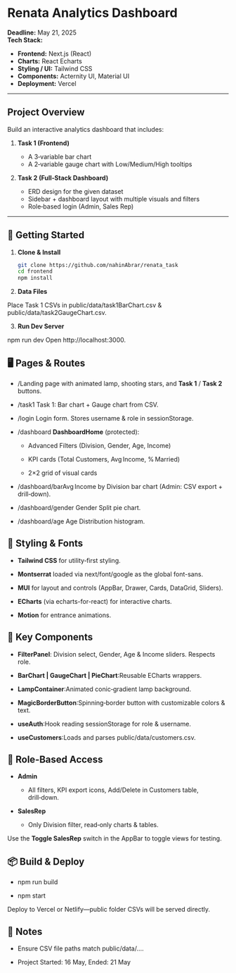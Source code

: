 # Renata Analytics Dashboard

**Deadline:** May 21, 2025  
**Tech Stack:**  
- **Frontend:** Next.js (React)  
- **Charts:** React Echarts
- **Styling / UI:** Tailwind CSS 
- **Components:** Acternity UI, Material UI
- **Deployment:** Vercel  

---

## Project Overview

Build an interactive analytics dashboard that includes:

1. **Task 1 (Frontend)**  
   - A 3‑variable bar chart  
   - A 2‑variable gauge chart with Low/Medium/High tooltips  

2. **Task 2 (Full‑Stack Dashboard)**  
   - ERD design for the given dataset  
   - Sidebar + dashboard layout with multiple visuals and filters  
   - Role‑based login (Admin, Sales Rep)  

---


## 🚀 Getting Started

1. **Clone & Install**

   ```bash
   git clone https://github.com/nahinAbrar/renata_task
   cd frontend
   npm install

2. **Data Files**

 Place Task 1 CSVs in public/data/task1BarChart.csv & public/data/task2GaugeChart.csv.

3. **Run Dev Server**

npm run dev
Open http://localhost:3000.

🖥️ Pages & Routes
------------------

*   /Landing page with animated lamp, shooting stars, and **Task 1** / **Task 2** buttons.
    
*   /task1 Task 1: Bar chart + Gauge chart from CSV.
    
*   /login Login form. Stores username & role in sessionStorage.
    
*   /dashboard **DashboardHome** (protected):
    
    *   Advanced Filters (Division, Gender, Age, Income)
        
    *   KPI cards (Total Customers, Avg Income, % Married)
        
    *   2×2 grid of visual cards
        
*   /dashboard/barAvg Income by Division bar chart (Admin: CSV export + drill‑down).
    
*   /dashboard/gender Gender Split pie chart.
    
*   /dashboard/age Age Distribution histogram.
    

🎨 Styling & Fonts
------------------

*   **Tailwind CSS** for utility‑first styling.
    
*   **Montserrat** loaded via next/font/google as the global font-sans.
    
*   **MUI** for layout and controls (AppBar, Drawer, Cards, DataGrid, Sliders).
    
*   **ECharts** (via echarts-for-react) for interactive charts.
    
*   **Motion** for entrance animations.
    

🔧 Key Components
-----------------

*   **FilterPanel**: Division select, Gender, Age & Income sliders. Respects role.
    
*   **BarChart | GaugeChart | PieChart**:Reusable ECharts wrappers.
    
*   **LampContainer**:Animated conic‑gradient lamp background.
    
*   **MagicBorderButton**:Spinning‑border button with customizable colors & text.
    
*   **useAuth**:Hook reading sessionStorage for role & username.
    
*   **useCustomers**:Loads and parses public/data/customers.csv.
    

📑 Role‑Based Access
--------------------

*   **Admin**
    
    *   All filters, KPI export icons, Add/Delete in Customers table, drill‑down.
        
*   **SalesRep**
    
    *   Only Division filter, read‑only charts & tables.
        

Use the **Toggle SalesRep** switch in the AppBar to toggle views for testing.

📦 Build & Deploy
-----------------

*   npm run build
    
*   npm start
    

Deploy to Vercel or Netlify—public folder CSVs will be served directly.

📝 Notes
--------

*   Ensure CSV file paths match public/data/....
    
*   Project Started: 16 May, Ended: 21 May